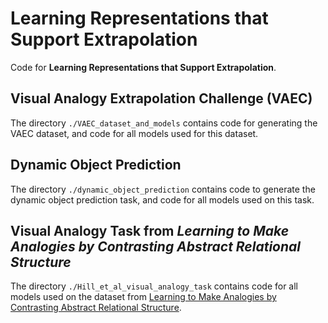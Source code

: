 # Learning Representations that Support Extrapolation

Code for **Learning Representations that Support Extrapolation**.

## Visual Analogy Extrapolation Challenge (VAEC)

The directory `./VAEC_dataset_and_models` contains code for generating the VAEC dataset, and code for all models used for this dataset.

## Dynamic Object Prediction

The directory `./dynamic_object_prediction` contains code to generate the dynamic object prediction task, and code for all models used on this task.

## Visual Analogy Task from *Learning to Make Analogies by Contrasting Abstract Relational Structure*

The directory `./Hill_et_al_visual_analogy_task` contains code for all models used on the dataset from [Learning to Make Analogies by Contrasting Abstract Relational Structure](https://arxiv.org/abs/1902.00120).

